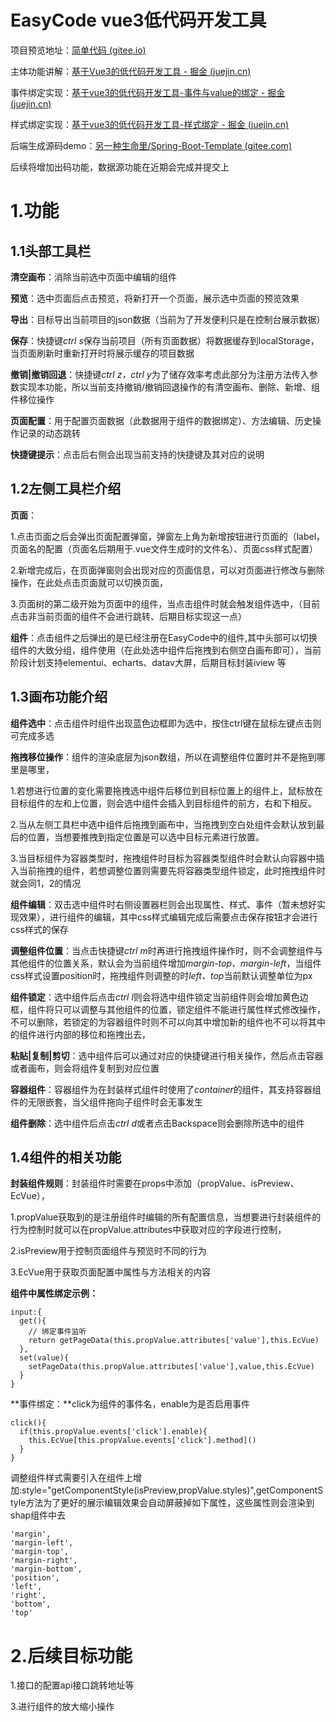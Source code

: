 # EasyCode vue3低代码开发工具

项目预览地址：[简单代码 (gitee.io)](https://xxt2286621910.gitee.io/easy-code/)

主体功能讲解：[基于Vue3的低代码开发工具 - 掘金 (juejin.cn)](https://juejin.cn/post/7257873231381708857)

事件绑定实现：[基于vue3的低代码开发工具-事件与value的绑定 - 掘金 (juejin.cn)](https://juejin.cn/post/7258165891279339575)

样式绑定实现：[基于vue3的低代码开发工具-样式绑定 - 掘金 (juejin.cn)](https://juejin.cn/post/7257894053902647353)

后端生成源码demo：[另一种生命里/Spring-Boot-Template (gitee.com)](https://gitee.com/xxt2286621910/Spring-Boot-Template)

后续将增加出码功能，数据源功能在近期会完成并提交上

# 1.功能

## 1.1头部工具栏

**清空画布**：消除当前选中页面中编辑的组件

**预览**：选中页面后点击预览，将新打开一个页面，展示选中页面的预览效果

**导出**：目标导出当前项目的json数据（当前为了开发便利只是在控制台展示数据）

**保存**：快捷键*ctrl s*保存当前项目（所有页面数据）将数据缓存到localStorage，当页面刷新时重新打开时将展示缓存的项目数据

**撤销|撤销回退**：快捷键*ctrl z，ctrl y*为了储存效率考虑此部分为注册方法传入参数实现本功能，所以当前支持撤销/撤销回退操作的有清空画布、删除、新增、组件移位操作

**页面配置**：用于配置页面数据（此数据用于组件的数据绑定）、方法编辑、历史操作记录的动态跳转

**快捷键提示**：点击后右侧会出现当前支持的快捷键及其对应的说明

## 1.2左侧工具栏介绍

**页面**：

1.点击页面之后会弹出页面配置弹窗，弹窗左上角为新增按钮进行页面的（label，页面名的配置（页面名后期用于.vue文件生成时的文件名）、页面css样式配置）

2.新增完成后，在页面弹窗则会出现对应的页面信息，可以对页面进行修改与删除操作，在此处点击页面就可以切换页面，

3.页面树的第二级开始为页面中的组件，当点击组件时就会触发组件选中，（目前点击非当前页面的组件不会进行跳转、后期目标实现这一点）

**组件**：点击组件之后弹出的是已经注册在EasyCode中的组件,其中头部可以切换组件的大致分组，组件使用（在此处选中组件后拖拽到右侧空白画布即可），当前阶段计划支持elementui、echarts、datav大屏，后期目标封装iview 等

## 1.3画布功能介绍

**组件选中**：点击组件时组件出现蓝色边框即为选中，按住ctrl键在鼠标左键点击则可完成多选

**拖拽移位操作**：组件的渲染底层为json数组，所以在调整组件位置时并不是拖到哪里是哪里，

1.若想进行位置的变化需要拖拽选中组件后移位到目标位置上的组件上，鼠标放在目标组件的左和上位置，则会选中组件会插入到目标组件的前方，右和下相反。

2.当从左侧工具栏中选中组件后拖拽到画布中，当拖拽到空白处组件会默认放到最后的位置，当想要推拽到指定位置是可以选中目标元素进行放置。

3.当目标组件为容器类型时，拖拽组件时目标为容器类型组件时会默认向容器中插入当前拖拽的组件，若想调整位置则需要先将容器类型组件锁定，此时拖拽组件时就会同1，2的情况

**组件编辑**：双击选中组件时右侧设置器栏则会出现属性、样式、事件（暂未想好实现效果），进行组件的编辑，其中css样式编辑完成后需要点击保存按钮才会进行css样式的保存

**调整组件位置**：当点击快捷键*ctrl m*时再进行拖拽组件操作时，则不会调整组件与其他组件的位置关系，默认会为当前组件增加*margin-top、margin-left*，当组件css样式设置position时，拖拽组件则调整的时*left、top*当前默认调整单位为px

**组件锁定**：选中组件后点击*ctrl l*则会将选中组件锁定当前组件则会增加黄色边框，组件将只可以调整与其他组件的位置，锁定组件不能进行属性样式修改操作，不可以删除，若锁定的为容器组件时则不可以向其中增加新的组件也不可以将其中的组件进行内部的移位和拖拽出去，

**粘贴|复制|剪切**：选中组件后可以通过对应的快捷键进行相关操作，然后点击容器或者画布，则会将组件复制到对应位置

**容器组件**：容器组件为在封装样式组件时使用了*container*的组件，其支持容器组件的无限嵌套，当父组件拖向子组件时会无事发生

**组件删除**：选中组件后点击*ctrl d*或者点击Backspace则会删除所选中的组件

## **1.4组件的相关功能**

**封装组件规则**：封装组件时需要在props中添加（propValue、isPreview、EcVue），

1.propValue获取到的是注册组件时编辑的所有配置信息，当想要进行封装组件的行为控制时就可以在propValue.attributes中获取对应的字段进行控制，

2.isPreview用于控制页面组件与预览时不同的行为

3.EcVue用于获取页面配置中属性与方法相关的内容

**组件中属性绑定示例：**

    input:{
      get(){
        // 绑定事件监听
        return getPageData(this.propValue.attributes['value'],this.EcVue)
      },
      set(value){
        setPageData(this.propValue.attributes['value'],value,this.EcVue)
      }
    }

**事件绑定：**click为组件的事件名，enable为是否启用事件

```
click(){
  if(this.propValue.events['click'].enable){
    this.EcVue[this.propValue.events['click'].method]()
  }
}
```

调整组件样式需要引入在组件上增加:style="getComponentStyle(isPreview,propValue.styles)",getComponentStyle方法为了更好的展示编辑效果会自动屏蔽掉如下属性，这些属性则会渲染到shap组件中去

```
'margin',
'margin-left',
'margin-top',
'margin-right',
'margin-bottom',
'position',
'left',
'right',
'bottom',
'top'
```





# 2.后续目标功能

1.接口的配置api接口跳转地址等

3.进行组件的放大缩小操作


